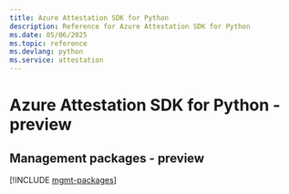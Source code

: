 ```yaml
---
title: Azure Attestation SDK for Python
description: Reference for Azure Attestation SDK for Python
ms.date: 05/06/2025
ms.topic: reference
ms.devlang: python
ms.service: attestation
---
```

# Azure Attestation SDK for Python - preview

## Management packages - preview
[!INCLUDE [mgmt-packages](attestation-mgmt-index.md)]